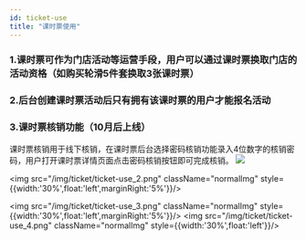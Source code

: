 ```yaml
---
id: ticket-use
title: "课时票使用"
---
```

### 1.课时票可作为门店活动等运营手段，用户可以通过课时票换取门店的活动资格（如购买轮滑5件套换取3张课时票）


### 2.后台创建课时票活动后只有拥有该课时票的用户才能报名活动
<!-- ### 3.课时票不仅可以 -->

### 3.课时票核销功能（10月后上线）
课时票核销用于线下核销，在课时票后台选择密码核销功能录入4位数字的核销密码，用户打开课时票详情页面点击密码核销按钮即可完成核销。
<img src="/img/ticket/ticket-use_1.png" className="normalImg" />

<img src="/img/ticket/ticket-use_2.png" className="normalImg" style={{width:'30%',float:'left',marginRight:'5%'}}/>

<img src="/img/ticket/ticket-use_3.png" className="normalImg" style={{width:'30%',float:'left',marginRight:'5%'}}/>
<img src="/img/ticket/ticket-use_4.png" className="normalImg" style={{width:'30%',float:'left'}}/>
